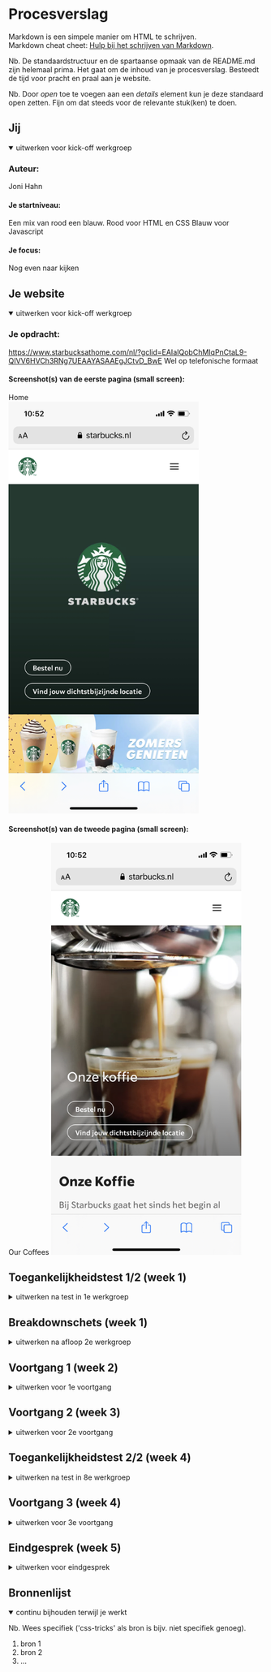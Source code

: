 # Procesverslag
Markdown is een simpele manier om HTML te schrijven.  
Markdown cheat cheet: [Hulp bij het schrijven van Markdown](https://github.com/adam-p/markdown-here/wiki/Markdown-Cheatsheet).

Nb. De standaardstructuur en de spartaanse opmaak van de README.md zijn helemaal prima. Het gaat om de inhoud van je procesverslag. Besteedt de tijd voor pracht en praal aan je website.

Nb. Door *open* toe te voegen aan een *details* element kun je deze standaard open zetten. Fijn om dat steeds voor de relevante stuk(ken) te doen.





## Jij

<details open>
  <summary>uitwerken voor kick-off werkgroep</summary>

  ### Auteur:
  Joni Hahn

  #### Je startniveau:
  Een mix van rood een blauw.
  Rood voor HTML en CSS
  Blauw voor Javascript

  #### Je focus:
  Nog even naar kijken
 
</details>





## Je website

<details open>
  <summary>uitwerken voor kick-off werkgroep</summary>

  ### Je opdracht:
  https://www.starbucksathome.com/nl/?gclid=EAIaIQobChMIqPnCtaL9-QIVV6HVCh3RNg7UEAAYASAAEgJCtvD_BwE
  Wel op telefonische formaat

  #### Screenshot(s) van de eerste pagina (small screen): 
  Home  
  <img src="readme-images/img1.jpeg" width="375px" alt="Dit is de home pagina.">

  #### Screenshot(s) van de tweede pagina (small screen):
  Our Coffees
  <img src="readme-images/img2.jpeg" width="375px" alt="Dit is een pagina waar je verschillende informatie zal vinden over het assortiment van Starbucks.">
 
</details>



## Toegankelijkheidstest 1/2 (week 1)

<details>
  <summary>uitwerken na test in 1e werkgroep</summary>

  ### Bevindingen
  Lijst met je bevindingen die in de test naar voren kwamen:

  #### Screenreader
   Wanneer de spreker kwam zij die dat het voor de screenreader gebruikt wordt het handig is als headers eerst komen dan een plaatje, zodat een blind persoon weet waarbij een plaatje hoort.
   Terugdekkend op de test kwam dat op mijn website ook naar voren.

   Dit ga ik oplossen door headers boven plaatjes of bepaalde secties te plaatsen.


  #### Muis en Toetsenbord 
  Door de tap te gebruiken kun je door alle links en buttons doorheen.
  Als je door de hamburger menu heen tapt dan ga je uiteindelijk verder naar de website en dus niet terug naar het kruisje om het menu weg te halen.

  Hier een omschrijving van hoe het opgelost kan worden (met indien nodig afbeeldingen)


  #### Motoriek (shocks, elastiekjes)
  Met het schokapparaat ging alles goed ik denk dat er makkelijk op de knoppen te drukken is.
 


  #### Visueel (brillen, contrast, kleurenblind, dark/light). 
  De Starbucks website heeft geen Dark mode.

  Om de dark mode op te lossen wil ik mijn eigen dark mode voor de website verzinnen. Ik denk namelijk dat nog best mogellijk is ,omdat 
  de meeste starbucks kleuren groen zijn en deze kleuren passen ook als je bijvoorbeeld een zwarte achtergrond hebt.

</details>



## Breakdownschets (week 1)

<details>
  <summary>uitwerken na afloop 2e werkgroep</summary>

  ### de hele pagina: 
  <img src="readme-images/dummy-plaatje.jpg" width="375px" alt="breakdown van de hele pagina">

  ### dynamisch deel (bijv menu): 
  <img src="readme-images/dummy-plaatje.jpg" width="375px" alt="breakdown van een dynamisch deel">

  ### wellicht nog een dynamisch deel (bijv filter): 
  <img src="readme-images/dummy-plaatje.jpg" width="375px" alt="breakdown van nog een dynamisch deel">

</details>





## Voortgang 1 (week 2)

<details>
  <summary>uitwerken voor 1e voortgang</summary>

  ### Stand van zaken
  Ik wil van de eerste pagina met grid werken om de content zonder dat ze vast op de background image staan.


  ### Agenda voor meeting
  samen met je groepje opstellen

  | student 1    
  | student 2
  | student 3



  ### Verslag van meeting
  hier na afloop snel de uitkomsten van de meeting vastleggen

  - Aria labels gebruiken voor links met plaatjes.
  - Heb de grid besproken bet mijn groepje en begrijp al wat meer van.
  - nog een punt
  - ...

</details>





## Voortgang 2 (week 3)

<details>
  <summary>uitwerken voor 2e voortgang</summary>

  ### Stand van zaken
  Het grid voor de pagina blijft een beetje moeillijk om te begripen en heb ik weer lopen kloten omdat het niet hellemaal stond hoe ik het wilde.
  Daarnaast heb ik aan de hamburger menu gezet met een kleine verandering nu er alleen maar voor zorgen dat er ook iets uitklapt.


  ### Agenda voor meeting
  samen met je groepje opstellen

  | Joni           | Rosalie            | Sjoerd       | Aset             |
  | ---            | ---                | ---          | ---              |
  | CSS            | en dit             | en ik dit    | en dan ik dat    |
  | en dat ook nog | dit als er tijd is | nog een punt | dit wil ik zeker |
  | ...            | ...                | ...          | ...              |


  ### Verslag van meeting
  hier na afloop snel de uitkomsten van de meeting vastleggen

  - punt 1
  - punt 2
  - nog een punt
- ...

</details>





## Toegankelijkheidstest 2/2 (week 4)

<details>
  <summary>uitwerken na test in 8e werkgroep</summary>

  ### Bevindingen
  Lijst met je bevindingen die in de test naar voren kwamen (geef ook aan wat er verbeterd is):

  #### Screenreader
  Hier korte omschrijving (met indien nodig afbeeldingen)

  Hier een omschrijving van hoe het opgelost kan worden (met indien nodig afbeeldingen)


  #### Muis en Toetsenbord 
  Net als de originele website kun je door alles links en buttons door heen tappen.
  Er zit een soort van volgorde in als je er doorheen tapt alleen net als de originele website ga je niet terug  

  Hier een omschrijving van hoe het opgelost kan worden (met indien nodig afbeeldingen)


  #### Motoriek (shocks, elastiekjes)
  Omdat de styling bijna het zelfde is als je de originele pagina kun je er nu ook weer makkelijk door heen.
  Ik denk achteraf gezien is het voormijn website handiger om meer naar kleuren en sceenreader te kijken.

  Hier een omschrijving van hoe het opgelost kan worden (met indien nodig afbeeldingen)


  #### Visueel (brillen, contrast, kleurenblind, dark/light). 
  Door de bleur is sommige tekst moeillijk om te lezen. Nog steeds geen Dark Mode

  Hier een omschrijving van hoe het opgelost kan worden (met indien nodig afbeeldingen)

</details>





## Voortgang 3 (week 4)

<details>
  <summary>uitwerken voor 3e voortgang</summary>

  ### Stand van zaken
  De laatste paar stappen gaan super goed.
  Het is vooral nog een kwestie van de kleine styling en ervoor zorgen dat de CSS er tip top uitziet.


  ### Agenda voor meeting
  samen met je groepje opstellen

  | Rosalie        | Joni               | Sjoerd       | Aset             |
  | ---            | ---                | ---          | ---              |
  | Darkmode       | Summary details    |              | is ziek komt     |
  |                | stylen.            |              | niet             |
  | ...            | Hamburgermenu focus|              | ...              |
                     

  ### Verslag van meeting
  hier na afloop snel de uitkomsten van de meeting vastleggen

  - punt 1
  - punt 2
  - nog een punt
  - ...

</details>





## Eindgesprek (week 5)

<details>
  <summary>uitwerken voor eindgesprek</summary>

  ### Je uitkomst - karakteristiek screenshots:
  <img src="readme-images/dummy-plaatje.jpg" width="375px" alt="uitomst opdracht 1">


  ### Dit ging goed/Heb ik geleerd: 
  Korte omschrijving met plaatjes

  <img src="readme-images/dummy-plaatje.jpg" width="375px" alt="top">


  ### Dit was lastig/Is niet gelukt:
  Korte omschrijving met plaatjes

  <img src="readme-images/dummy-plaatje.jpg" width="375px" alt="bummer">
</details>





## Bronnenlijst

<details open>
  <summary>continu bijhouden terwijl je werkt</summary>

  Nb. Wees specifiek ('css-tricks' als bron is bijv. niet specifiek genoeg).

  1. bron 1
  2. bron 2
  3. ...

</details>
